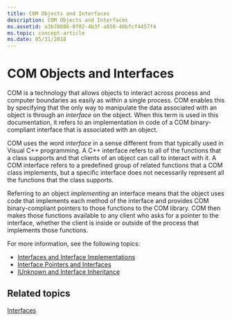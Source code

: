 ```yaml
---
title: COM Objects and Interfaces
description: COM Objects and Interfaces
ms.assetid: a3b78086-0f02-4b3f-a856-46bfcf4457f4
ms.topic: concept-article
ms.date: 05/31/2018
---
```


# COM Objects and Interfaces

COM is a technology that allows objects to interact across process and computer boundaries as easily as within a single process. COM enables this by specifying that the only way to manipulate the data associated with an object is through an *interface* on the object. When this term is used in this documentation, it refers to an implementation in code of a COM binary-compliant interface that is associated with an object.

COM uses the word *interface* in a sense different from that typically used in Visual C++ programming. A C++ interface refers to all of the functions that a class supports and that clients of an object can call to interact with it. A COM interface refers to a predefined group of related functions that a COM class implements, but a specific interface does not necessarily represent all the functions that the class supports.

Referring to an object *implementing* an interface means that the object uses code that implements each method of the interface and provides COM binary-compliant pointers to those functions to the COM library. COM then makes those functions available to any client who asks for a pointer to the interface, whether the client is inside or outside of the process that implements those functions.

For more information, see the following topics:

-   [Interfaces and Interface Implementations](interfaces-and-interface-implementations.md)
-   [Interface Pointers and Interfaces](interface-pointers-and-interfaces.md)
-   [IUnknown and Interface Inheritance](iunknown-and-interface-inheritance.md)

## Related topics

<dl> <dt>

[Interfaces](interfaces.md)
</dt> </dl>

 

 




